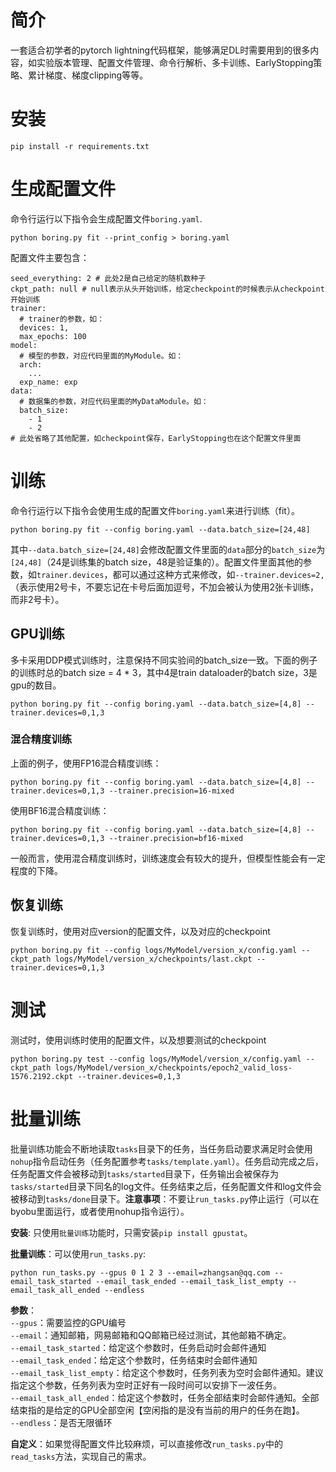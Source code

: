 # 简介
一套适合初学者的pytorch lightning代码框架，能够满足DL时需要用到的很多内容，如实验版本管理、配置文件管理、命令行解析、多卡训练、EarlyStopping策略、累计梯度、梯度clipping等等。

# 安装
```
pip install -r requirements.txt
```

# 生成配置文件
命令行运行以下指令会生成配置文件`boring.yaml`.
```
python boring.py fit --print_config > boring.yaml
```
配置文件主要包含：
```
seed_everything: 2 # 此处2是自己给定的随机数种子
ckpt_path: null # null表示从头开始训练，给定checkpoint的时候表示从checkpoint开始训练
trainer:
  # trainer的参数，如：
  devices: 1,
  max_epochs: 100
model:
  # 模型的参数，对应代码里面的MyModule。如：
  arch:
    ...
  exp_name: exp
data:
  # 数据集的参数，对应代码里面的MyDataModule。如：
  batch_size:
    - 1
    - 2
# 此处省略了其他配置，如checkpoint保存，EarlyStopping也在这个配置文件里面
```

# 训练
命令行运行以下指令会使用生成的配置文件`boring.yaml`来进行训练（fit）。
```
python boring.py fit --config boring.yaml --data.batch_size=[24,48]
```
其中`--data.batch_size=[24,48]`会修改配置文件里面的`data`部分的`batch_size`为`[24,48]`（24是训练集的batch size，48是验证集的）。配置文件里面其他的参数，如`trainer.devices`，都可以通过这种方式来修改，如`--trainer.devices=2,`（表示使用2号卡，不要忘记在卡号后面加逗号，不加会被认为使用2张卡训练，而非2号卡）。

## GPU训练
多卡采用DDP模式训练时，注意保持不同实验间的batch_size一致。下面的例子的训练时总的batch size = 4 * 3，其中4是train dataloader的batch size，3是gpu的数目。
```
python boring.py fit --config boring.yaml --data.batch_size=[4,8] --trainer.devices=0,1,3
```
### 混合精度训练
上面的例子，使用FP16混合精度训练：
```
python boring.py fit --config boring.yaml --data.batch_size=[4,8] --trainer.devices=0,1,3 --trainer.precision=16-mixed
```
使用BF16混合精度训练：
```
python boring.py fit --config boring.yaml --data.batch_size=[4,8] --trainer.devices=0,1,3 --trainer.precision=bf16-mixed
```
一般而言，使用混合精度训练时，训练速度会有较大的提升，但模型性能会有一定程度的下降。

## 恢复训练
恢复训练时，使用对应version的配置文件，以及对应的checkpoint
```
python boring.py fit --config logs/MyModel/version_x/config.yaml --ckpt_path logs/MyModel/version_x/checkpoints/last.ckpt --trainer.devices=0,1,3
```

# 测试
测试时，使用训练时使用的配置文件，以及想要测试的checkpoint
```
python boring.py test --config logs/MyModel/version_x/config.yaml --ckpt_path logs/MyModel/version_x/checkpoints/epoch2_valid_loss-1576.2192.ckpt --trainer.devices=0,1,3
```

# 批量训练
批量训练功能会不断地读取`tasks`目录下的任务，当任务启动要求满足时会使用`nohup`指令启动任务（任务配置参考`tasks/template.yaml`）。任务启动完成之后，任务配置文件会被移动到`tasks/started`目录下，任务输出会被保存为`tasks/started`目录下同名的log文件。任务结束之后，任务配置文件和log文件会被移动到`tasks/done`目录下。**注意事项**：不要让`run_tasks.py`停止运行（可以在byobu里面运行，或者使用nohup指令运行）。

**安装**: 只使用`批量训练`功能时，只需安装`pip install gpustat`。

**批量训练**：可以使用`run_tasks.py`:
```shell
python run_tasks.py --gpus 0 1 2 3 --email=zhangsan@qq.com --email_task_started --email_task_ended --email_task_list_empty --email_task_all_ended --endless
```


**参数**：  
`--gpus`：需要监控的GPU编号  
`--email`：通知邮箱，网易邮箱和QQ邮箱已经过测试，其他邮箱不确定。  
`--email_task_started`：给定这个参数时，任务启动时会邮件通知  
`--email_task_ended`：给定这个参数时，任务结束时会邮件通知  
`--email_task_list_empty`：给定这个参数时，任务列表为空时会邮件通知。建议指定这个参数，任务列表为空时正好有一段时间可以安排下一波任务。  
`--email_task_all_ended`：给定这个参数时，任务全部结束时会邮件通知。全部结束指的是给定的GPU全部空闲【空闲指的是没有当前的用户的任务在跑】。  
`--endless`：是否无限循环  

**自定义**：如果觉得配置文件比较麻烦，可以直接修改`run_tasks.py`中的`read_tasks`方法，实现自己的需求。

